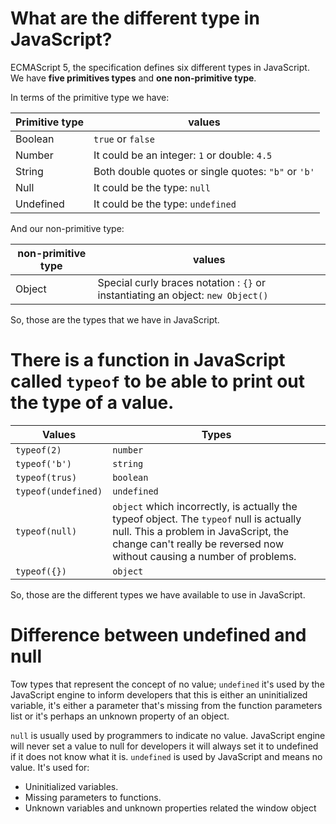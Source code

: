 # What are the different type in JavaScript?

ECMAScript 5, the specification defines six different types in JavaScript. We have **five primitives types** and **one non-primitive type**.

In terms of the primitive type we have:


| Primitive type | values |
| ------ | ------ |
| Boolean | `true` or `false` |
| Number | It could be an integer: `1` or double: `4.5`  |
| String | Both double quotes or single quotes: `"b"` or `'b'` |
| Null | It could be the type: `null` |
| Undefined | It could be the type: `undefined` |



And our non-primitive type:

| non-primitive type | values |
| ------ | ------ |
| Object | Special curly braces notation : `{}` or instantiating an object: `new Object()` |

So, those are the types that we have in JavaScript.


# There is a function in JavaScript called `typeof` to be able to print out the type of a value.

| Values | Types |
| ------ | ------ |
| `typeof(2)` | `number` |
| `typeof('b')` | `string`  |
| `typeof(trus)` | `boolean` |
| `typeof(undefined)` | `undefined` |
| `typeof(null)` | `object` which incorrectly, is actually the typeof object. The `typeof` null is actually null. This a problem in JavaScript, the change can't really be reversed now without causing a number of problems. | 
| `typeof({})` | `object` |

So, those are the different types we have available to use in JavaScript.



# Difference between undefined and null

Tow types that represent the concept of no value;
`undefined` it's used by the JavaScript engine to inform developers that this is either an uninitialized variable, it's either a parameter that's missing from the function parameters list or it's perhaps an unknown property of an object.

`null` is usually used by programmers to indicate no value. JavaScript engine will never set a value to null for developers it will always set it to undefined if it does not know what it is.
`undefined` is used by JavaScript and means no value. It's used for:
- Uninitialized variables.
- Missing parameters to functions.
- Unknown variables and unknown properties related the window object


